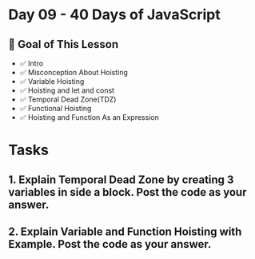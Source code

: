 # Day 09 - 40 Days of JavaScript

## **🎯 Goal of This Lesson**

- ✅ Intro
- ✅ Misconception About Hoisting
- ✅ Variable Hoisting
- ✅ Hoisting and let and const
- ✅ Temporal Dead Zone(TDZ)
- ✅ Functional Hoisting
- ✅ Hoisting and Function As an Expression

# Tasks

## 1. Explain Temporal Dead Zone by creating 3 variables in side a block. Post the code as your answer.

## 2. Explain Variable and Function Hoisting with Example. Post the code as your answer.
